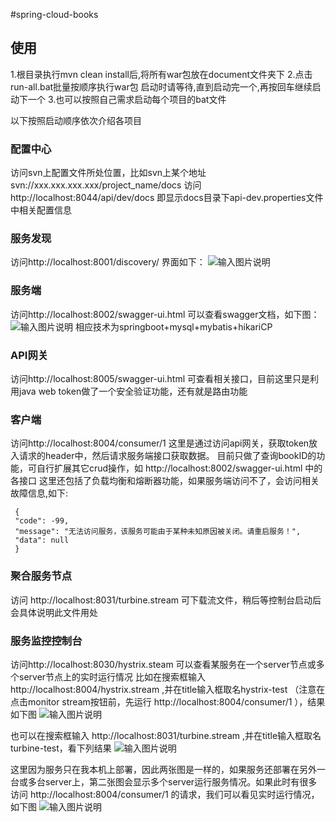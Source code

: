 #spring-cloud-books
## 使用

1.根目录执行mvn clean install后,将所有war包放在document文件夹下
2.点击run-all.bat批量按顺序执行war包
启动时请等待,直到启动完一个,再按回车继续启动下一个
3.也可以按照自己需求启动每个项目的bat文件

以下按照启动顺序依次介绍各项目

### **配置中心**

访问svn上配置文件所处位置，比如svn上某个地址
svn://xxx.xxx.xxx.xxx/project_name/docs
访问 http://localhost:8044/api/dev/docs
即显示docs目录下api-dev.properties文件中相关配置信息

### **服务发现**

访问http://localhost:8001/discovery/
界面如下：
![输入图片说明](http://git.oschina.net/uploads/images/2016/1121/181013_db44c0d2_43183.jpeg "在这里输入图片标题")

### **服务端**

访问http://localhost:8002/swagger-ui.html
可以查看swagger文档，如下图：
![输入图片说明](http://git.oschina.net/uploads/images/2016/1121/181042_2d280d46_43183.jpeg "在这里输入图片标题")
相应技术为springboot+mysql+mybatis+hikariCP

### **API网关**

访问http://localhost:8005/swagger-ui.html
可查看相关接口，目前这里只是利用java web token做了一个安全验证功能，还有就是路由功能

### **客户端**

访问http://localhost:8004/consumer/1
这里是通过访问api网关，获取token放入请求的header中，然后请求服务端接口获取数据。
目前只做了查询bookID的功能，可自行扩展其它crud操作，如 http://localhost:8002/swagger-ui.html 中的各接口
这里还包括了负载均衡和熔断器功能，如果服务端访问不了，会访问相关故障信息,如下:
​    
   ```
    {
    "code": -99,
    "message": "无法访问服务，该服务可能由于某种未知原因被关闭。请重启服务！",
    "data": null
    }
```


### **聚合服务节点**

访问 http://localhost:8031/turbine.stream 
可下载流文件，稍后等控制台启动后会具体说明此文件用处

### **服务监控控制台**

访问http://localhost:8030/hystrix.steam
可以查看某服务在一个server节点或多个server节点上的实时运行情况
比如在搜索框输入 http://localhost:8004/hystrix.stream ,并在title输入框取名hystrix-test
（注意在点击monitor stream按钮前，先运行 http://localhost:8004/consumer/1 ），结果如下图
![输入图片说明](http://git.oschina.net/uploads/images/2016/1121/181104_c7e009cc_43183.jpeg "在这里输入图片标题")

也可以在搜索框输入 http://localhost:8031/turbine.stream ,并在title输入框取名turbine-test，看下列结果
![输入图片说明](http://git.oschina.net/uploads/images/2016/1121/181120_76bbda44_43183.jpeg "在这里输入图片标题")


这里因为服务只在我本机上部署，因此两张图是一样的，如果服务还部署在另外一台或多台server上，第二张图会显示多个server运行服务情况。如果此时有很多访问 http://localhost:8004/consumer/1 的请求，我们可以看见实时运行情况，如下图
![输入图片说明](http://git.oschina.net/uploads/images/2016/1121/181134_1c099321_43183.jpeg "在这里输入图片标题")
